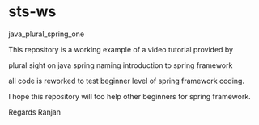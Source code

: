 # sts-ws
java_plural_spring_one

This repository is a working example of a video tutorial provided by

plural sight on java spring naming introduction to spring framework

all code is reworked to test beginner level of spring framework coding.


I hope this repository will too help other beginners for spring framework.

Regards
Ranjan
